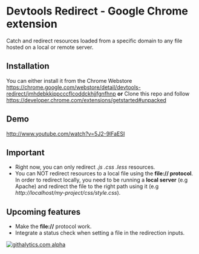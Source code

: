 Devtools Redirect - Google Chrome extension
===============================

Catch and redirect resources loaded from a specific domain to any file hosted on a local or remote server.

Installation
---------------------
You can either install it from the Chrome Webstore https://chrome.google.com/webstore/detail/devtools-redirect/jmhdebkkippcccflcoddckhjjfgnfhnp
**or**
Clone this repo and follow https://developer.chrome.com/extensions/getstarted#unpacked

Demo
---------------------
http://www.youtube.com/watch?v=5J2-9lFaESI

Important
---------------------
- Right now, you can only redirect *.js .css .less* resources.
- You can NOT redirect resources to a local file using the **file:// protocol**. In order to redirect locally, you need to be running a **local server** (e.g Apache) and redirect the file to the right path using it (e.g *http://localhost/my-project/css/style.css*).

Upcoming features
---------------------
- Make the **file://** protocol work.
- Integrate a status check when setting a file in the redirection inputs.

[![githalytics.com alpha](https://cruel-carlota.pagodabox.com/53371b8038403906d6d9e528178991f4 "githalytics.com")](http://githalytics.com/kbouchard/boris)
